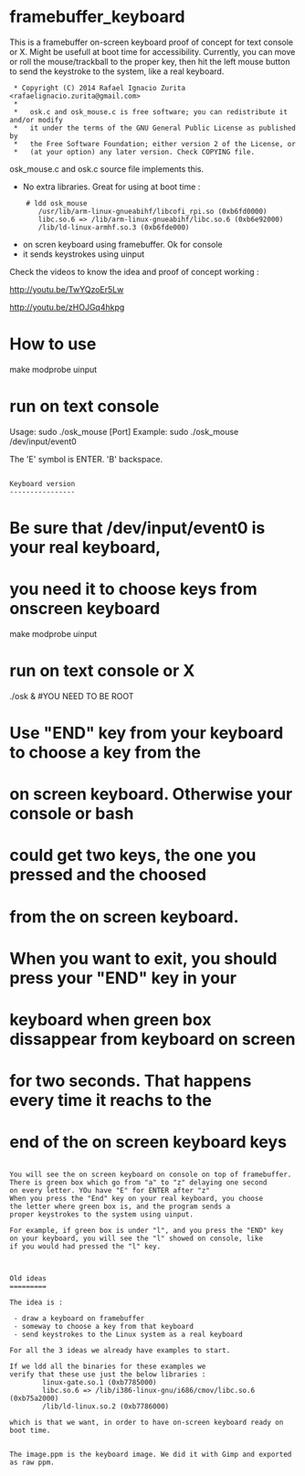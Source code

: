 framebuffer_keyboard
================


This is a framebuffer on-screen keyboard proof of concept
for text console or X. Might be usefull at boot time for accessibility.
Currently, you can move or roll the mouse/trackball to the proper key, then hit the left mouse button to send the keystroke to the system, like a real keyboard.


```
 * Copyright (C) 2014 Rafael Ignacio Zurita <rafaelignacio.zurita@gmail.com>
 *
 *   osk.c and osk_mouse.c is free software; you can redistribute it and/or modify
 *   it under the terms of the GNU General Public License as published by
 *   the Free Software Foundation; either version 2 of the License, or
 *   (at your option) any later version. Check COPYING file.
```

osk_mouse.c and osk.c source file implements this.

 - No extra libraries. Great for using at boot time :
```
	# ldd osk_mouse
       /usr/lib/arm-linux-gnueabihf/libcofi_rpi.so (0xb6fd0000)
	   libc.so.6 => /lib/arm-linux-gnueabihf/libc.so.6 (0xb6e92000)
	   /lib/ld-linux-armhf.so.3 (0xb6fde000)
```
 - on scren keyboard using framebuffer. Ok for console
 - it sends keystrokes using uinput

Check the videos to know the idea and proof of concept working :

http://youtu.be/TwYQzoEr5Lw

http://youtu.be/zHOJGq4hkpg


How to use
==========

make
modprobe uinput
# run on text console
Usage:
 	sudo ./osk_mouse [Port]
Example:
 	sudo ./osk_mouse /dev/input/event0

The 'E' symbol is ENTER. 'B' backspace.

```

Keyboard version
----------------

```
# Be sure that /dev/input/event0 is your real keyboard, 
# you need it to choose keys from onscreen keyboard

make
modprobe uinput
# run on text console or X
./osk &  #YOU NEED TO BE ROOT

# Use "END" key from your keyboard to choose a key from the
# on screen keyboard. Otherwise your console or bash
# could get two keys, the one you pressed and the choosed
# from the on screen keyboard.

# When you want to exit, you should press your "END" key in your
# keyboard when green box dissappear from keyboard on screen
# for two seconds. That happens every time it reachs to the 
# end of the on screen keyboard keys

```

You will see the on screen keyboard on console on top of framebuffer.
There is green box which go from "a" to "z" delaying one second
on every letter. YOu have "E" for ENTER after "z"
When you press the "End" key on your real keyboard, you choose
the letter where green box is, and the program sends a 
proper keystrokes to the system using uinput.

For example, if green box is under "l", and you press the "END" key
on your keyboard, you will see the "l" showed on console, like
if you would had pressed the "l" key.



Old ideas
=========

The idea is :

 - draw a keyboard on framebuffer
 - someway to choose a key from that keyboard
 - send keystrokes to the Linux system as a real keyboard

For all the 3 ideas we already have examples to start.

If we ldd all the binaries for these examples we 
verify that these use just the below libraries :
        linux-gate.so.1 (0xb7785000)
        libc.so.6 => /lib/i386-linux-gnu/i686/cmov/libc.so.6 (0xb75a2000)
        /lib/ld-linux.so.2 (0xb7786000)

which is that we want, in order to have on-screen keyboard ready on boot time.


The image.ppm is the keyboard image. We did it with Gimp and exported as raw ppm.
